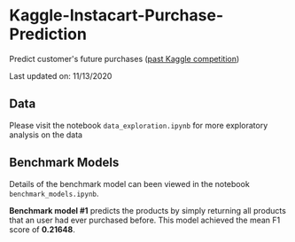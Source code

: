 # Kaggle-Instacart-Purchase-Prediction
Predict customer's future purchases ([past Kaggle competition](https://www.kaggle.com/c/instacart-market-basket-analysis/overview))

Last updated on: 11/13/2020


## Data

Please visit the notebook `data_exploration.ipynb` for more exploratory analysis on the data



## Benchmark Models

Details of the benchmark model can been viewed in the notebook `benchmark_models.ipynb`.

**Benchmark model #1** predicts the products by simply returning all products that an user had ever purchased before. This model achieved the mean F1 score of **0.21648**.
